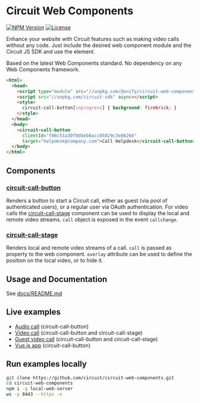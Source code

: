 # Circuit Web Components

[![NPM Version](https://img.shields.io/npm/v/@unify/circuit-web-components.svg?style=flat)](https://www.npmjs.com/package/@unify/circuit-web-components)
[![License](https://img.shields.io/badge/License-Apache%202.0-blue.svg)](https://opensource.org/licenses/Apache-2.0)

Enhance your website with Circuit features such as making video calls without any code. Just include the desired web component module and the Circuit JS SDK and use the element.

Based on the latest Web Components standard. No dependency on any Web Components framework.

```html
<html>
  <head>
    <script type="module" src="//unpkg.com/@unify/circuit-web-components/circuit-call-button.js" defer></script>
    <script src="//unpkg.com/circuit-sdk" async></script>
    <style>
      circuit-call-button[inprogress] { background: firebrick; }
    </style>
  </head>
  <body>
    <circuit-call-button
      clientId="f06c51a30f0d4eb6acc05829c3e86266"
      target="helpdesk@company.com">Call Helpdesk</circuit-call-button>
  </body>
</html>
```

## Components

### [circuit-call-button](docs/circuit-call-button.md)
Renders a button to start a Circuit call, either as guest (via pool of authenticated users), or a regular user via OAuth authentication. For video calls the [circuit-call-stage](circuit-call-stage.md) component can be used to display the local and remote video streams. `call` object is exposed in the event `callchange`.


### [circuit-call-stage](docs/circuit-call-stage.md)
Renders local and remote video streams of a call. `call` is passed as property to the web component. `overlay` attribute can be used to define the position on the local video, or to hide it.

## Usage and Documentation
See [docs/README.md](docs/README.md)

## Live examples
* [Audio call](https://raw.githack.com/circuit/circuit-web-components/master/examples/audioCall.html) (circuit-call-button)
* [Video call](https://raw.githack.com/circuit/circuit-web-components/master/examples/videoCall.html) (circuit-call-button and circuit-call-stage)
* [Guest video call](https://raw.githack.com/circuit/circuit-web-components/master/examples/guestCall.html) (circuit-call-button and circuit-call-stage)
* [Vue.js app](https://raw.githack.com/circuit/circuit-web-components/master/examples/vue.html) (circuit-call-button)




## Run examples locally
```bash
git clone https://github.com/circuit/circuit-web-components.git
cd circuit-web-components
npm i -g local-web-server
ws -p 8443 --https -o
```
